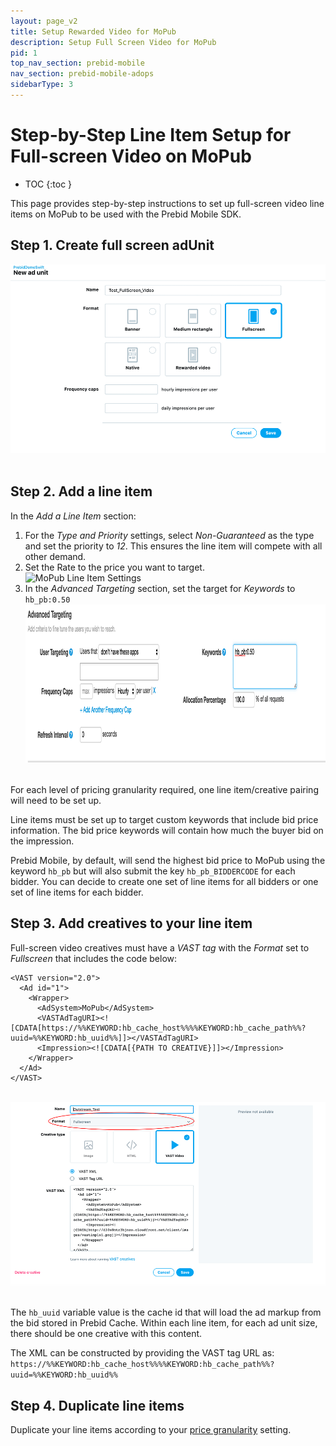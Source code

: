 ```yaml
---
layout: page_v2
title: Setup Rewarded Video for MoPub
description: Setup Full Screen Video for MoPub
pid: 1
top_nav_section: prebid-mobile
nav_section: prebid-mobile-adops
sidebarType: 3
---
```


# Step-by-Step Line Item Setup for Full-screen Video on MoPub

* TOC
{:toc }

This page provides step-by-step instructions to set up full-screen video line items on MoPub to be used with the Prebid Mobile SDK.

## Step 1. Create full screen adUnit  
<img src="/assets/images/ad-ops/mopub/full/mopub-lineitem-full-adunit.png">&nbsp;&nbsp;

## Step 2. Add a line item  
In the *Add a Line Item* section:
1.  For the *Type and Priority* settings, select *Non-Guaranteed* as the type and set the priority to *12*. This ensures the line item will compete with all other demand.  
2. Set the Rate to the price you want to target.&nbsp;  
<img src="/assets/images/ad-ops/mopub/rewarded/mopub-lineitem-rewarded.png" width="1000" height="544" alt="MoPub Line Item Settings">&nbsp;&nbsp;
3. In the *Advanced Targeting* section, set the target for *Keywords* to `hb_pb:0.50`&nbsp;
<img src="/assets/images/ad-ops/mopub/rewarded/mopub-lineitem-advanced.png" width="1000" height="254" alt="MoPub Line Item Advanced Settings">&nbsp;&nbsp;  

For each level of pricing granularity required, one line item/creative pairing will need to be set up.

Line items must be set up to target custom keywords that include bid price information. The bid price keywords will contain how much the buyer bid on the impression.

Prebid Mobile, by default, will send the highest bid price to MoPub using the keyword `hb_pb` but will also submit the key `hb_pb_BIDDERCODE` for each bidder. You can decide to create one set of line items for all bidders or one set of line items for each bidder.

## Step 3. Add creatives to your line item  
Full-screen video creatives must have a *VAST tag* with the *Format* set to *Fullscreen* that includes the code below:  
```
<VAST version="2.0">
  <Ad id="1">
    <Wrapper>
      <AdSystem>MoPub</AdSystem>
      <VASTAdTagURI><![CDATA[https://%%KEYWORD:hb_cache_host%%%%KEYWORD:hb_cache_path%%?uuid=%%KEYWORD:hb_uuid%%]]></VASTAdTagURI>
      <Impression><![CDATA[{PATH TO CREATIVE}]]></Impression>
    </Wrapper>
  </Ad>
</VAST>
```
<br>    
<img src="/assets/images/ad-ops/mopub/full/mopub_lineitem_full_vasttag.png" alt="MoPub VAST tag code">&nbsp;&nbsp;

The `hb_uuid` variable value is the cache id that will load the ad markup from the bid stored in Prebid Cache. Within each line item, for each ad unit size, there should be one creative with this content.

The XML can be constructed by providing the VAST tag URL as:
`https://%%KEYWORD:hb_cache_host%%%%KEYWORD:hb_cache_path%%?uuid=%%KEYWORD:hb_uuid%%`

## Step 4. Duplicate line items  
Duplicate your line items according to your [price granularity](/prebid-mobile/adops-price-granularity.html) setting.
